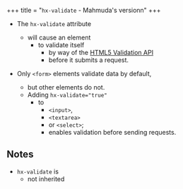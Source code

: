 +++
title = "`hx-validate` - Mahmuda's versionn"
+++

- The `hx-validate` attribute
  - will cause an element
    - to validate itself
      - by way of the [HTML5 Validation API](@/docs.md#validation)
      - before it submits a request.

- Only `<form>` elements validate data by default,
  - but other elements do not.
  - Adding `hx-validate="true"`
    - to
      - `<input>`,
      - `<textarea>`
      - or `<select>`;
      - enables validation before sending requests.

## Notes

- `hx-validate` is
  - not inherited
